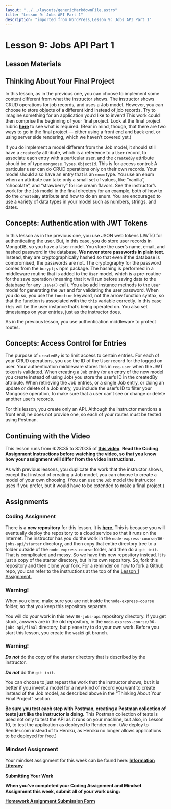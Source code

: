 ```yaml
---     
layout: "../../layouts/genericMarkdownFile.astro"     
title: "Lesson 9: Jobs API Part 1"     
description: "imported from WordPress,Lesson 9: Jobs API Part 1"     
---
```


# Lesson 9: Jobs API Part 1

## **Lesson Materials**

## Thinking About Your Final Project

In this lesson, as in the previous one, you can choose to implement some content different from what the instructor shows. The instructor shows CRUD operations for job records, and uses a Job model. However, you can choose to store objects of a different kind instead of job records. Try to imagine something for an application you’d like to invent! This work could then comprise the beginning of your final project. Look at the final project rubric **[here](https://learn.codethedream.org/node-express-final-project-latest/)** to see what is required. (Bear in mind, though, that there are two ways to go in the final project — either using a front end and back end, or using server side rendering, which we haven’t covered yet.)

If you do implement a model different from the Job model, it should still have a `createdBy` attribute, which is a reference to a `User` record, to associate each entry with a particular user, and the `createdBy` attribute should be of type `mongoose.Types.ObjectId`. This is for access control: A particular user can do CRUD operations only on their own records. Your model should also have an entry that is an `enum` type. You use an enum when an attribute can take only a small set of values, like “vanilla”, “chocolate”, and “strawberry” for ice cream flavors. See the instructor’s work for the `Job` model in the final directory for an example, both of how to do the `createdBy` attribute and how to do an enum. You are encouraged to use a variety of data types in your model such as numbers, strings, and dates.

## Concepts: Authentication with JWT Tokens

In this lesson as in the previous one, you use JSON web tokens (JWTs) for authenticating the user. But, in this case, you do store user records in MongoDB, so you have a User model. You store the user’s name, email, and hashed password in the database. **We never store passwords in plain text**. Instead, they are cryptographically hashed so that even if the database is compromised, the passwords are not. The cryptography for the password comes from the `bcryptjs` npm package. The hashing is performed in a middleware routine that is added to the `User` model, which is a pre-routine for the save operation (meaning that it will run before saving data to the database for any `.save()` call). You also add instance methods to the `User` model for generating the `JWT` and for validating the user password. When you do so, you use the `function` keyword, not the arrow function syntax, so that the function is associated with the `this` variable correctly. In this case `this` will be the user instance that’s being operated on. You also set timestamps on your entries, just as the instructor does.

As in the previous lesson, you use authentication middleware to protect routes.

## Concepts: Access Control for Entries

The purpose of `createdBy` is to limit access to certain entries. For each of your CRUD operations, you use the ID of the User record for the logged on user. Your authentication middleware stores this in `req.user` when the JWT token is validated. When creating a `Job` entry (or an entry of the new model you create instead of using Job) you store the user’s ID in the createdBy attribute. When retrieving the Job entries, or a single Job entry, or doing an update or delete of a Job entry, you include the user’s ID to filter your Mongoose operation, to make sure that a user can’t see or change or delete another user’s records.

For this lesson, you create only an API. Although the instructor mentions a front end, he does not provide one, so each of your routes must be tested using Postman.

## Continuing with the Video

This lesson runs from 6:28:35 to 8:20:35 of **[this video](https://youtu.be/rltfdjcXjmk?t=23306)**. **Read the Coding Assignment Instructions before watching the video, so that you know how your assignment will differ from the video instructions.**

As with previous lessons, you duplicate the work that the instructor shows, except that instead of creating a Job model, you can choose to create a model of your own choosing. (You can use the `Job` model the instructor uses if you prefer, but it would have to be extended to make a final project.)

## **Assignments**

### **Coding Assignment**

There is a **new repository** for this lesson. It is [**here**](https://github.com/Code-the-Dream-School/06-jobs-api)[.](https://github.com/Code-the-Dream-School/06-jobs-api) This is because you will eventually deploy the repository to a cloud service so that it runs on the Internet. The instructor has you do the work in the `node-express-course/06-jobs-api/starter` directory, and then copy that entire directory tree to a folder outside of the `node-express-course` folder, and then do a `git init`. That is complicated and messy. So we have this new repository instead. It is just a copy of the starter directory, but in its own repository. So, fork this repository and then clone your fork. For a reminder on how to fork a Github repo, you can refer to the instructions at the top of the [Lesson 1 Assignment.](./ctd-node-lesson1.md)

### **Warning!**

When you clone, make sure you are not inside the`node-express-course` folder, so that you keep this repository separate.

You will do your work in this new `06-jobs-api` repository directory. If you get stuck, answers are in the old repository, in the `node-express-course/06-jobs-api/final` directory, but please try to do your own work. Before you start this lesson, you create the `week9` git branch.

### **Warning!**

**_Do not_** do the copy of the starter directory that is described by the instructor.

**_Do not_** do the `git init`.

You can choose to just repeat the work that the instructor shows, but it is better if you invent a model for a new kind of record you want to create instead of the Job model, as described above in the “Thinking About Your Final Project” section.

**Be sure you test each step with Postman, creating a Postman collection of tests just like the instructor is doing.** This Postman collection of tests is used not only to test the API as it runs on your machine, but also, in Lesson 10, to test the application as deployed to Render.com. (We deploy to Render.com instead of to Heroku, as Heroku no longer allows applications to be deployed for free.)

### **Mindset Assignment**

Your mindset assignment for this week can be found here: **[Information Literacy](https://learn.codethedream.org/mindset-curriculum-information-literacy/)**

**Submitting Your Work**

**When you’ve completed your Coding Assignment and Mindset Assignment this week, submit all of your work using:**

[**Homework Assignment Submission Form**](https://airtable.com/shrBpqHbS6wgInoF9)
